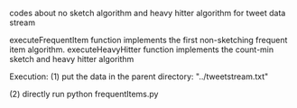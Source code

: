 

codes about no sketch algorithm and heavy hitter algorithm for tweet data stream


executeFrequentItem function implements the first non-sketching frequent item algorithm.
executeHeavyHitter function implements the count-min sketch and heavy hitter algorithm

Execution:
  (1) put the data in the parent directory:  "../tweetstream.txt"

  (2) directly run python frequentItems.py      
